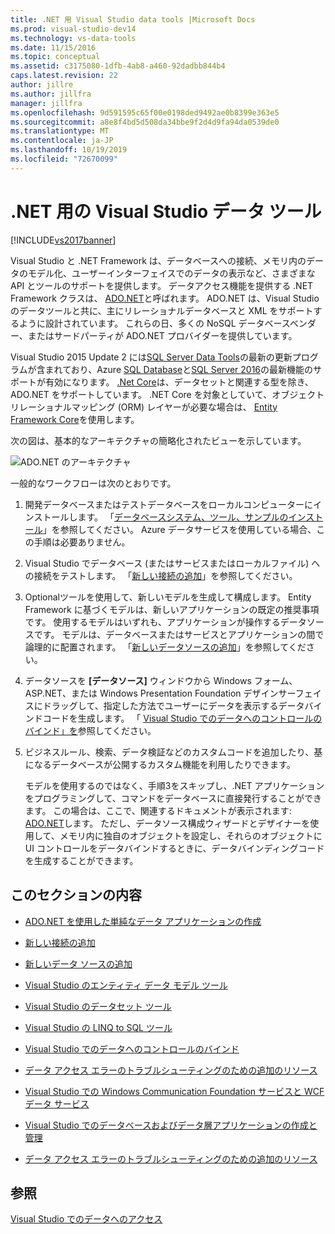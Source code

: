 ```yaml
---
title: .NET 用 Visual Studio data tools |Microsoft Docs
ms.prod: visual-studio-dev14
ms.technology: vs-data-tools
ms.date: 11/15/2016
ms.topic: conceptual
ms.assetid: c3175080-1dfb-4ab8-a460-92dadbb844b4
caps.latest.revision: 22
author: jillre
ms.author: jillfra
manager: jillfra
ms.openlocfilehash: 9d591595c65f00e0198ded9492ae0b8399e363e5
ms.sourcegitcommit: a8e8f4bd5d508da34bbe9f2d4d9fa94da0539de0
ms.translationtype: MT
ms.contentlocale: ja-JP
ms.lasthandoff: 10/19/2019
ms.locfileid: "72670099"
---
```

# <a name="visual-studio-data-tools-for-net"></a>.NET 用の Visual Studio データ ツール
[!INCLUDE[vs2017banner](../includes/vs2017banner.md)]

Visual Studio と .NET Framework は、データベースへの接続、メモリ内のデータのモデル化、ユーザーインターフェイスでのデータの表示など、さまざまな API とツールのサポートを提供します。  データアクセス機能を提供する .NET Framework クラスは、 [ADO.NET](https://msdn.microsoft.com/library/e80y5yhx\(v=vs.110\).aspx)と呼ばれます。 ADO.NET は、Visual Studio のデータツールと共に、主にリレーショナルデータベースと XML をサポートするように設計されています。 これらの日、多くの NoSQL データベースベンダー、またはサードパーティが ADO.NET プロバイダーを提供しています。

 Visual Studio 2015 Update 2 には[SQL Server Data Tools](https://msdn.microsoft.com/library/hh272686\(v=vs.103\).aspx)の最新の更新プログラムが含まれており、Azure [SQL Database](https://azure.microsoft.com/services/sql-database/)と[SQL Server 2016](https://www.microsoft.com/sql-server/sql-server-2016)の最新機能のサポートが有効になります。 [.Net Core](https://www.dotnetfoundation.org/projects?searchquery=dotnet+core&type=project)は、データセットと関連する型を除き、ADO.NET をサポートしています。 .NET Core を対象としていて、オブジェクトリレーショナルマッピング (ORM) レイヤーが必要な場合は、 [Entity Framework Core](https://msdn.microsoft.com/data/ef.aspx)を使用します。

 次の図は、基本的なアーキテクチャの簡略化されたビューを示しています。

 ![ADO.NET のアーキテクチャ](../data-tools/media/raddata-ado-net-architecture-diagram.png "レーダーデータ ADO.NET のアーキテクチャの図")

 一般的なワークフローは次のとおりです。

1. 開発データベースまたはテストデータベースをローカルコンピューターにインストールします。 「[データベースシステム、ツール、サンプルのインストール](../data-tools/installing-database-systems-tools-and-samples.md)」を参照してください。 Azure データサービスを使用している場合、この手順は必要ありません。

2. Visual Studio でデータベース (またはサービスまたはローカルファイル) への接続をテストします。 「[新しい接続の追加](../data-tools/add-new-connections.md)」を参照してください。

3. Optionalツールを使用して、新しいモデルを生成して構成します。 Entity Framework に基づくモデルは、新しいアプリケーションの既定の推奨事項です。 使用するモデルはいずれも、アプリケーションが操作するデータソースです。 モデルは、データベースまたはサービスとアプリケーションの間で論理的に配置されます。  「[新しいデータソースの追加](../data-tools/add-new-data-sources.md)」を参照してください。

4. データソースを **[データソース]** ウィンドウから Windows フォーム、ASP.NET、または Windows Presentation Foundation デザインサーフェイスにドラッグして、指定した方法でユーザーにデータを表示するデータバインドコードを生成します。 「 [Visual Studio でのデータへのコントロールのバインド」を](../data-tools/bind-controls-to-data-in-visual-studio.md)参照してください。

5. ビジネスルール、検索、データ検証などのカスタムコードを追加したり、基になるデータベースが公開するカスタム機能を利用したりできます。

   モデルを使用するのではなく、手順3をスキップし、.NET アプリケーションをプログラミングして、コマンドをデータベースに直接発行することができます。 この場合は、ここで、関連するドキュメントが表示されます: [ADO.NET](https://msdn.microsoft.com/library/e80y5yhx\(v=vs.110\).aspx)します。 ただし、データソース構成ウィザードとデザイナーを使用して、メモリ内に独自のオブジェクトを設定し、それらのオブジェクトに UI コントロールをデータバインドするときに、データバインディングコードを生成することができます。

## <a name="in-this-section"></a>このセクションの内容

- [ADO.NET を使用した単純なデータ アプリケーションの作成](../data-tools/create-a-simple-data-application-by-using-adonet.md)

- [新しい接続の追加](../data-tools/add-new-connections.md)

- [新しいデータ ソースの追加](../data-tools/add-new-data-sources.md)

- [Visual Studio のエンティティ データ モデル ツール](../data-tools/entity-data-model-tools-in-visual-studio.md)

- [Visual Studio のデータセット ツール](../data-tools/dataset-tools-in-visual-studio.md)

- [Visual Studio の LINQ to SQL ツール](../data-tools/linq-to-sql-tools-in-visual-studio2.md)

- [Visual Studio でのデータへのコントロールのバインド](../data-tools/bind-controls-to-data-in-visual-studio.md)

- [データ アクセス エラーのトラブルシューティングのための追加のリソース](../data-tools/additional-resources-for-troubleshooting-data-access-errors.md)

- [Visual Studio での Windows Communication Foundation サービスと WCF データ サービス](../data-tools/windows-communication-foundation-services-and-wcf-data-services-in-visual-studio.md)

- [Visual Studio でのデータベースおよびデータ層アプリケーションの作成と管理](../data-tools/creating-and-managing-databases-and-data-tier-applications-in-visual-studio.md)

- [データ アクセス エラーのトラブルシューティングのための追加のリソース](../data-tools/additional-resources-for-troubleshooting-data-access-errors.md)

## <a name="see-also"></a>参照
 [Visual Studio でのデータへのアクセス](../data-tools/accessing-data-in-visual-studio.md)
